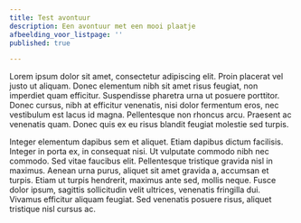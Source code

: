 ```yaml
---
title: Test avontuur
description: Een avontuur met een mooi plaatje
afbeelding_voor_listpage: ''
published: true

---
```

Lorem ipsum dolor sit amet, consectetur adipiscing elit. Proin placerat vel justo ut aliquam. Donec elementum nibh sit amet risus feugiat, non imperdiet quam efficitur. Suspendisse pharetra urna ut posuere porttitor. Donec cursus, nibh at efficitur venenatis, nisi dolor fermentum eros, nec vestibulum est lacus id magna. Pellentesque non rhoncus arcu. Praesent ac venenatis quam. Donec quis ex eu risus blandit feugiat molestie sed turpis.

Integer elementum dapibus sem et aliquet. Etiam dapibus dictum facilisis. Integer in porta ex, in consequat nisi. Ut vulputate commodo nibh nec commodo. Sed vitae faucibus elit. Pellentesque tristique gravida nisl in maximus. Aenean urna purus, aliquet sit amet gravida a, accumsan et turpis. Etiam ut turpis hendrerit, maximus ante sed, mollis neque. Fusce dolor ipsum, sagittis sollicitudin velit ultrices, venenatis fringilla dui. Vivamus efficitur aliquam feugiat. Sed venenatis posuere risus, aliquet tristique nisl cursus ac.
